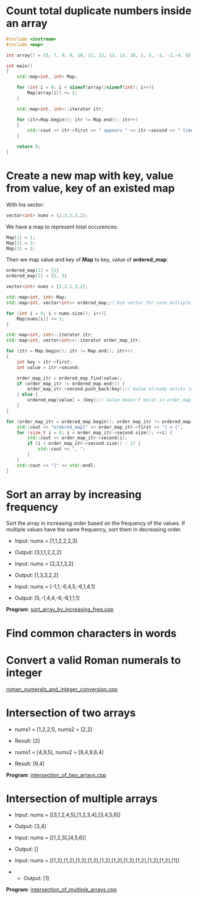 # Count total duplicate numbers inside an array
```cpp
#include <iostream>
#include <map> 

int array[] = {5, 7, 9, 9, 10, 11, 13, 13, 13, 16, 1, 5, -2, -2,-4, 0};

int main()
{
	std::map<int, int> Map;

    for (int i = 0; i < sizeof(array)/sizeof(int); i++){
        Map[array[i]] += 1;
    }

    std::map<int, int>::iterator itr;

    for (itr=Map.begin(); itr != Map.end(); itr++) 
    { 
        std::cout << itr->first << " appears " << itr->second << " times" << std::endl;
    } 

    return 0;
}
```
# Create a new map with key, value from value, key of an existed map
With his vector:
```cpp
vector<int> nums = {2,3,1,3,2};
```
We have a map to represent total occurences:
```cpp
Map[1] = 1;
Map[2] = 2;
Map[3] = 2;
```
Then we map value and key of **Map** to key, value of **ordered_map**:
```cpp
ordered_map[1] = {1}
ordered_map[2] = {2, 3}
```
```cpp
vector<int> nums = {2,3,1,3,2};

std::map<int, int> Map;
std::map<int, vector<int>> ordered_map;// Use vector for case multiple keys have the same freq

for (int i = 0; i < nums.size(); i++){
    Map[nums[i]] += 1;
}

std::map<int, int>::iterator itr;
std::map<int, vector<int>>::iterator order_map_itr;

for (itr = Map.begin(); itr != Map.end(); itr++) 
{ 
    int key = itr->first;
    int value = itr->second;

    order_map_itr = ordered_map.find(value);
    if (order_map_itr != ordered_map.end()) {
        order_map_itr->second.push_back(key);// Value already exists in order_map_itr
    } else {
        ordered_map[value] = {key};// Value doesn't exist in order_map_itr
    }
} 

for (order_map_itr = ordered_map.begin(); order_map_itr != ordered_map.end(); order_map_itr++){
    std::cout << "ordered_map[" << order_map_itr->first << "] = {";
    for (size_t i = 0; i < order_map_itr->second.size(); ++i) {
        std::cout << order_map_itr->second[i];
        if (i < order_map_itr->second.size() - 1) {
            std::cout << ", ";
        }
    }
    std::cout << "}" << std::endl;
}
```
# Sort an array by increasing frequency
Sort the array in increasing order based on the frequency of the values. If multiple values have the same frequency, sort them in decreasing order.

* Input: nums = [1,1,2,2,2,3]
* Output: [3,1,1,2,2,2]

* Input: nums = [2,3,1,3,2]
* Output: [1,3,3,2,2]

* Input: nums = [-1,1,-6,4,5,-6,1,4,1]
* Output: [5,-1,4,4,-6,-6,1,1,1]

**Program**: [sort_array_by_increasing_freq.cpp](https://github.com/TranPhucVinh/Cplusplus/blob/master/Data%20structure/Hash%20map/src/sort_array_by_increasing_freq.cpp)
# Find common characters in words
# Convert a valid Roman numerals to integer
[roman_numerals_and_integer_conversion.cpp](roman_numerals_and_integer_conversion.cpp)
# Intersection of two arrays

* nums1 = [1,2,2,1], nums2 = [2,2]
* Result: [2]

* nums1 = [4,9,5], nums2 = [9,4,9,8,4]
* Result: [9,4]

**Program**: [intersection_of_two_arrays.cpp](https://github.com/TranPhucVinh/Cplusplus/blob/master/Data%20structure/Hash%20map/src/intersection_of_two_arrays.cpp)
# Intersection of multiple arrays
* Input: nums = [[3,1,2,4,5],[1,2,3,4],[3,4,5,6]]
* Output: [3,4]

* Input: nums = [[1,2,3],[4,5,6]]
* Output: []

* Input: nums = [[1,2],[1,2],[1,2],[1,2],[1,2],[1,2],[1,2],[1,2],[1,2],[1,2],[1]]
* * Output: [1]

**Program**: [intersection_of_multiple_arrays.cpp](https://github.com/TranPhucVinh/Cplusplus/blob/master/Data%20structure/Hash%20map/src/intersection_of_multiple_arrays.cpp)
